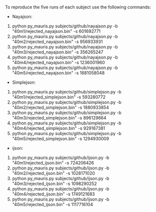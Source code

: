 To reproduce the five runs of each subject use the following commands:

- Nayajson:
1. python py_mauris.py subjects/github/nayajson.py -b "40m1/rejected_nayajson.bin" -s 601692771
2. python py_mauris.py subjects/github/nayajson.py -b "40m2/rejected_nayajson.bin" -s 956933931
3. python py_mauris.py subjects/github/nayajson.py -b "40m3/rejected_nayajson.bin" -s 356265247
4. python py_mauris.py subjects/github/nayajson.py -b "40m4/rejected_nayajson.bin" -s 1236001960
5. python py_mauris.py subjects/github/nayajson.py -b "40m5/rejected_nayajson.bin" -s 1681058048

- Simplejson:
1. python py_mauris.py subjects/github/simplejson.py -b "40m1/rejected_simplejson.bin" -s 593280772
2. python py_mauris.py subjects/github/simplejson.py -b "40m2/rejected_simplejson.bin" -s 1880933854
3. python py_mauris.py subjects/github/simplejson.py -b "40m3/rejected_simplejson.bin" -s 896129664
4. python py_mauris.py subjects/github/simplejson.py -b "40m4/rejected_simplejson.bin" -s 929167381
5. python py_mauris.py subjects/github/simplejson.py -b "40m5/rejected_simplejson.bin" -s 1294930009

- ijson:
1. python py_mauris.py subjects/github/ijson.py -b "40m1/rejected_ijson.bin" -s 724206426
2. python py_mauris.py subjects/github/ijson.py -b "40m2/rejected_ijson.bin" -s 1028171020
3. python py_mauris.py subjects/github/ijson.py -b "40m3/rejected_ijson.bin" -s 1098290252
4. python py_mauris.py subjects/github/ijson.py -b "40m4/rejected_ijson.bin" -s 1749121683
5. python py_mauris.py subjects/github/ijson.py -b "40m5/rejected_ijson.bin" -s 1117716104
